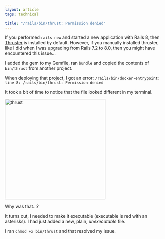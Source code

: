 ```yaml
---
layout: article
tags: technical

title: "/rails/bin/thrust: Permission denied"
---
```


If you performed `rails new` and started a new application with Rails 8, then [Thruster](https://github.com/basecamp/thruster) is installed by default. However, if you manually installed thruster, like I did when I was upgrading from Rails 7.2 to 8.0, then you might have encountered this issue...

I added the gem to my Gemfile, ran `bundle` and copied the contents of `bin/thrust` from another project.

When deploying that project, I got an error: `/rails/bin/docker-entrypoint: line 8: /rails/bin/thrust: Permission denied`

It took a bit of time to notice that the file looked different in my terminal.

<img width="321" alt="thrust" src="https://github.com/user-attachments/assets/45f4a152-b6c3-455f-82c6-9f38db0605d2" />

Why was that...?

It turns out, I needed to make it executable (executable is red with an asterisks). I had just added a new, plain, _unexecutable_ file.

I ran `chmod +x bin/thrust` and that resolved my issue.

